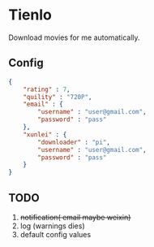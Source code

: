 # Tienlo

Download movies for me automatically.

## Config

```json
{
    "rating" : 7,
    "quility" : "720P",
    "email" : {
        "username" : "user@gmail.com",
        "password" : "pass"
    },
    "xunlei" : {
        "downloader" : "pi",
        "username" : "user@gmail.com",
        "password" : "pass"
    }
}
```

## TODO

1. ~~notification( email maybe weixin)~~
2. log (warnings dies)
3. default config values
